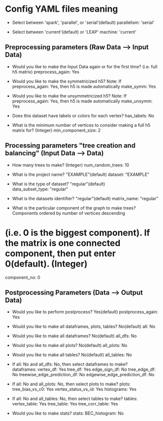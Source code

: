 # Config YAML files meaning 

* Select between 'spark', 'parallel', or 'serial'(default)
parallelism: 'serial' 

* Select between 'current'(default) or 'LEAP'
machine: 'current' 


## Preprocessing parameters (Raw Data --> Input Data)

* Would you like to make the Input Data again or for the first time? (i.e. full h5 matrix)
preprocess_again: Yes 

* Would you like to make the symmetricized h5? Note: If preprocess_again: Yes, then h5 is made automatically 
make_symm: Yes 

* Would you like to make the unsymmetricized h5? Note: If preprocess_again: Yes, then h5 is made automatically 
make_unsymm: Yes 

* Does this dataset have labels or colors for each vertex?
has_labels: No  

* What is the minimum number of vertices to consider making a full h5 matrix for? (Integer)
min_component_size: 2 

## Processing parameters "tree creation and balancing" (Input Data --> Data)

* How many trees to make? (Integer)
num_random_trees: 10 

* What is the project name? "EXAMPLE"(default)
dataset: "EXAMPLE" 

* What is the type of dataset? "regular"(default)  
data_subset_type: "regular" 

* What is the datasets identifier? "regular"(default)
matrix_name: "regular"

* What is the particular component of the graph to make trees? Components ordered by number of vertices descending 
# (i.e. 0 is the biggest component). If the matrix is one connected component, then put enter 0(default). (Integer)
component_no: 0 

## Postprocessing Parameters (Data --> Output Data)

* Would you like to perform postprocess? Yes(default) 
postprocess_again: Yes

* Would you like to make all dataframes, plots, tables? No(default)
all: No  

* Would you like to make all dataframes? No(default)
all_dfs: No

* Would you like to make all plots? No(default)
all_plots: No

* Would you like to make all tables? No(default)
all_tables: No 

* If all: No and all_dfs: No, then select dataframes to make?  
dataframes:
  vertex_df: Yes
  tree_df: Yes
  edge_sign_df: No
  tree_edge_df: No
  treewise_edge_prediction_df: No
  edgewise_edge_prediction_df: No
 
* If all: No and all_plots: No, then select plots to make?
plots: 
  tree_bias_vs_c0: Yes 
  vertex_status_vs_id: Yes
  histograms: Yes

* If all: No and all_tables: No, then select tables to make?
tables:
  vertex_table: Yes
  tree_table: Yes
  tree_corr_table: Yes

* Would you like to make stats? 
stats:
  BEC_histogram: No
